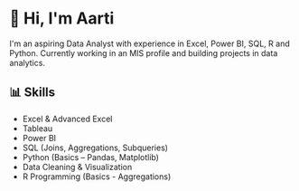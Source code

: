 # 👋 Hi, I'm Aarti
I'm an aspiring Data Analyst with experience in Excel, Power BI, SQL, R and Python.
Currently working in an MIS profile and building projects in data analytics.

## 📊 Skills
- Excel & Advanced Excel
- Tableau
- Power BI
- SQL (Joins, Aggregations, Subqueries)
- Python (Basics – Pandas, Matplotlib)
- Data Cleaning & Visualization
- R Programming (Basics - Aggregations) 

